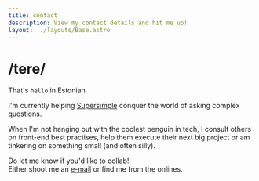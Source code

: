 ```yaml
---
title: contact
description: View my contact details and hit me up!
layout: ../layouts/Base.astro
---
```


# /tere/

That's `hello` in Estonian.

I'm currently helping [Supersimple](https://supersimple.io) conquer
the world of asking complex questions.

When I'm not hanging out with the coolest penguin in tech,
I consult others on front-end best practises, help them
execute their next big project or am tinkering on something small (and often silly).

Do let me know if you'd like to collab!\
Either shoot me an [e-mail](mailto:write@andreasvirkus.me) or find me from the onlines.
